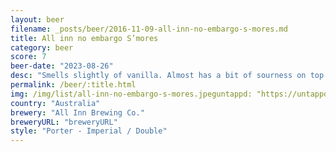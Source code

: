 ```yaml
---
layout: beer
filename: _posts/beer/2016-11-09-all-inn-no-embargo-s-mores.md
title: All inn no embargo S’mores
category: beer
score: 7
beer-date: "2023-08-26"
desc: "Smells slightly of vanilla. Almost has a bit of sourness on top of a stout"
permalink: /beer/:title.html
img: /img/list/all-inn-no-embargo-s-mores.jpeguntappd: "https://untappd.com/b/all-inn-brewing-co--no-embargo-smores-imperial-porter/5364238"
country: "Australia"
brewery: "All Inn Brewing Co."
breweryURL: "breweryURL"
style: "Porter - Imperial / Double"
---
```

